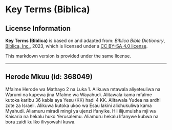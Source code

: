 # Key Terms (Biblica)

## License Information

**Key Terms (Biblica)** is based on and adapted from: _Biblica Bible Dictionary_, [Biblica, Inc.](https://www.biblica.com/), 2023, which is licensed under a [CC BY-SA 4.0 license](https://creativecommons.org/licenses/by-sa/4.0/legalcode.en).

This markdown version is provided under the same license.



--------------------------------

## Herode Mkuu (id: 368049)

Mfalme Herode wa Mathayo 2 na Luka 1\. Alikuwa mtawala aliyeteuliwa na Warumi na kupewa jina Mfalme wa Wayahudi. Alitawala kama mfalme kutoka karibu 36 kabla aya Yesu (KK) hadi 4 KK. Alitawala Yudea na ardhi zote za Israeli. Alikuwa kutoka ukoo wa Esau lakini alichukuliwa kama Myahudi. Aliamuru miradi mingi ya ujenzi ifanyike. Hii ilijumuisha mji wa Kaisaria na hekalu huko Yerusalemu. Aliamuru hekalu lifanywe kubwa na bora zaidi kuliko ilivyowahi kuwa.


